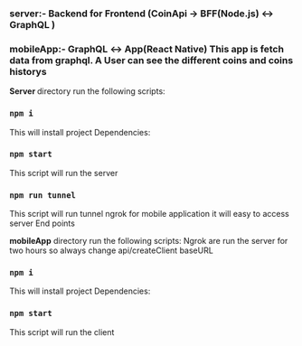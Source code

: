 ### server:- Backend for Frontend (CoinApi → BFF(Node.js) ↔ GraphQL )

### mobileApp:- GraphQL ↔ App(React Native) This app is fetch data from graphql. A User can see the different coins and coins historys

<strong> Server </strong> directory run the following scripts:

### `npm i`

This will install project Dependencies:

### `npm start`

This script will run the server

### `npm run tunnel`

This script will run tunnel ngrok for mobile application it will easy to access server End points

<strong> mobileApp</strong> directory run the following scripts:
Ngrok are run the server for two hours so always change api/createClient baseURL

### `npm i`

This will install project Dependencies:

### `npm start`

This script will run the client
